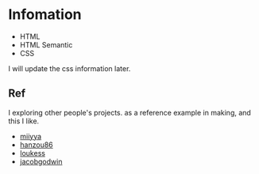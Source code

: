 # Infomation

- HTML
- HTML Semantic
- CSS

I will update the css information later.

## Ref

I exploring other people's projects. as a reference example in making, and this I like.

- [miiyya](https://miiyya.github.io/Cheatsheets/)
- [hanzou86](https://hanzou86.github.io/wd-basics/html/html.html)
- [loukess](https://loukes.github.io/cheatsheetcss/)
- [jacobgodwin](https://jacobgodwin.github.io/cheatsheet/)
